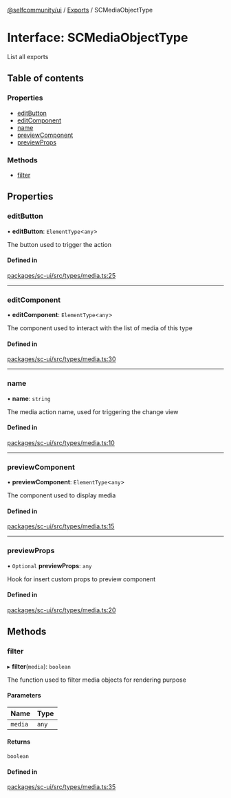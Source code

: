 [@selfcommunity/ui](../README.md) / [Exports](../modules.md) / SCMediaObjectType

# Interface: SCMediaObjectType

List all exports

## Table of contents

### Properties

- [editButton](SCMediaObjectType.md#editbutton)
- [editComponent](SCMediaObjectType.md#editcomponent)
- [name](SCMediaObjectType.md#name)
- [previewComponent](SCMediaObjectType.md#previewcomponent)
- [previewProps](SCMediaObjectType.md#previewprops)

### Methods

- [filter](SCMediaObjectType.md#filter)

## Properties

### editButton

• **editButton**: `ElementType`<`any`\>

The button used to trigger the action

#### Defined in

[packages/sc-ui/src/types/media.ts:25](https://github.com/selfcommunity/community-ui/blob/6b6e2bd/packages/sc-ui/src/types/media.ts#L25)

___

### editComponent

• **editComponent**: `ElementType`<`any`\>

The component used to interact with the list of media of this type

#### Defined in

[packages/sc-ui/src/types/media.ts:30](https://github.com/selfcommunity/community-ui/blob/6b6e2bd/packages/sc-ui/src/types/media.ts#L30)

___

### name

• **name**: `string`

The media action name, used for triggering the change view

#### Defined in

[packages/sc-ui/src/types/media.ts:10](https://github.com/selfcommunity/community-ui/blob/6b6e2bd/packages/sc-ui/src/types/media.ts#L10)

___

### previewComponent

• **previewComponent**: `ElementType`<`any`\>

The component used to display media

#### Defined in

[packages/sc-ui/src/types/media.ts:15](https://github.com/selfcommunity/community-ui/blob/6b6e2bd/packages/sc-ui/src/types/media.ts#L15)

___

### previewProps

• `Optional` **previewProps**: `any`

Hook for insert custom props to preview component

#### Defined in

[packages/sc-ui/src/types/media.ts:20](https://github.com/selfcommunity/community-ui/blob/6b6e2bd/packages/sc-ui/src/types/media.ts#L20)

## Methods

### filter

▸ **filter**(`media`): `boolean`

The function used to filter media objects for rendering purpose

#### Parameters

| Name | Type |
| :------ | :------ |
| `media` | `any` |

#### Returns

`boolean`

#### Defined in

[packages/sc-ui/src/types/media.ts:35](https://github.com/selfcommunity/community-ui/blob/6b6e2bd/packages/sc-ui/src/types/media.ts#L35)
